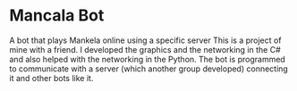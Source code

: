 # Mancala Bot
 A bot that plays Mankela online using a specific server
This is a project of mine with a friend.
I developed the graphics and the networking in the C# and also helped with the networking in the Python.
The bot is programmed to communicate with a server (which another group developed) connecting it and other bots like it.
